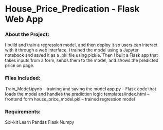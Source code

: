 # House_Price_Predication - Flask Web App

### About the Project:
I build and train a regression model, and then deploy it so users can interact with it through a web interface. I trained the model using a Jupyter notebook and saved it as a .pkl file using pickle. Then I built a Flask app that takes inputs from a form, sends them to the model, and shows the predicted price on page.

### Files Included:
Train_Model.ipynb – training and saving the model
app.py – Flask code that loads the model and handles the prediction logic
templates/index.html – frontend form
house_price_model.pkl – trained regression model

### Requirements:
Sci-kit Learn
Pandas
Flask
Numpy

